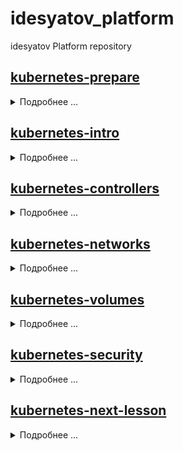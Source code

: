 # idesyatov_platform
idesyatov Platform repository

## [kubernetes-prepare](.github)
<details>
<summary>Подробнее ...</summary>

## Выполнено ДЗ № 1

* Организована структура

```sh
.github
├── PULL_REQUEST_TEMPLATE.md
├── auto_assign.yml
├── labeler.yml
└── workflows
 ├── auto-assign.yml
 ├── labeler.yml
 └── run-tests.yml
```
* Настройка локального окружения:
    + установка minikube
    + подключение k9s-cli
</details>

## [kubernetes-intro](kubernetes-intro)
<details>
<summary>Подробнее ...</summary>

## Выполнено ДЗ № 2

 - [X] Основное ДЗ
 - [X] Задание со *

## В процессе сделано:

- Создан Dockerfile для nginx, который показывает статические файлы из директорий /app внутри контейнера
- Создан web-pod.yaml манифест для образа подготовленного в предыдущем пункте с дополнительным контейнером инициализации
- Создан frontend-pod.yaml который при запуске падает с логом что не найдены переменные окружения для приложения
- Создан frontend-pod-healthy.yaml манифест, который запускает frontend образ. В манифесте установлены значения переменных окружения (деректива env)

## Как запустить проект:

- Скачиваем репозиторий выполнив команду
```sh
mkdir -p ~/Dev/otus-kuber-2023-02/ && cd $_ && \
git clone git@github.com:otus-kuber-2023-02/idesyatov_platform.git && \
git checkout -b kubernetes-intro
```

- Запускаем pod выполнив команду
```sh
kubectl apply -f ./kubernetes-intro/web-pod.yaml
```

- Запускаем pod Выполнив команду
```sh
kubectl apply -f ./kubernetes-intro/frontend-pod-healthy.yaml
```

## Как проверить работоспособность:

### проверка web-pod.yaml
- Проверить что нужный pod web запустился
```sh
kubectl get pod web
```

- Выполнить проброс порта
```sh
kubectl port-forward --address 0.0.0.0 pod/web 8000:8000
```

- Перейти по ссылке http://localhost:8000/index.html

### проверка frontend-pod-healthy.yaml
- Проверить что нужный pod web запустился
```sh
kubectl get pod frontend
```
- Выполнить проброс порта
```sh
kubectl port-forward --address 0.0.0.0 pod/frontend 8080:8080
```

- Перейти по ссылке http://localhost:8080

## PR checklist:
- [X] Выставлен label с темой домашнего задания
</details>

## [kubernetes-controllers](kubernetes-controllers)
<details>
<summary>Подробнее ...</summary>

# Выполнено ДЗ № 3

- [X] Основное ДЗ
- [X] Задание со *

## В процессе сделано:
- Изучены ReplicaSet, Deployment, DaemonSet
- Написаны и протестированы манифесты для работы с данными сущностями

## Как запустить проект:
- Задания для данного занятия описаны отдельными манифестами в директорий **./kubernetes-controllers** для запуска добавить имя манифеста:
```sh
kubectl apply -f ./kubernetes-controllers/[manifest_name.yaml]
```
- Пример запуска и проброса порта:
```sh
kubectl apply -f frontend-deployment.yaml

kubectl port-forward --address 0.0.0.0 deployment/frontend 8080:8080
```

## Как проверить работоспособность:
- Перейти по ссылке http://localhost:8080/

- Перейти по ссылке http://localhost:8080/_healthz

- Перейти по ссылке http://localhost:9100/metrics

## PR checklist:
- [X] Выставлен label с темой домашнего задания

</details>

## [kubernetes-networks](kubernetes-networks)
<details>
<summary>Подробнее ...</summary>

# Выполнено ДЗ № 4

- [X] Основное ДЗ
- [X] Задание со *

## В процессе сделано:
- добавлены probe к сервису web
- создан новый деплоймент для web
- испробованы разные стратегии обновления подов
- создание сервисов с clusterip, loadbalancer
(установка metallb из задания падает с failing to pull image, нужно менять регистри с docker.io на quay.io)
- сделал доступным coredns через metallb балансер
- запущен ingress-controller
## Как запустить проект:
- kubectl -f apply kubernetes-networks/web-deploy.yaml

## Как проверить работоспособность:
- Например, перейти по ссылке http://localhost:8080

## PR checklist:
- [X] Выставлен label с темой домашнего задания

</details>

## [kubernetes-volumes](kubernetes-volumes)
<details>
<summary>Подробнее ...</summary>

# Выполнено ДЗ № 5

- [X] Основное ДЗ
- [X] Задание со *

## В процессе сделано:
- создан statefulset
- создан pvc/pv
- создан secret используемый в pod

## Как запустить проект:
- kubectl apply -f ./kubernetes-volumes/

## Как проверить работоспособность:
- kubectl get statefulsets
- kubectl get pods
- kubectl get pvc
- kubectl get pv
- kubectl exec minio-0 env

## PR checklist:
- [X] Выставлен label с темой домашнего задания

</details>

## [kubernetes-security](kubernetes-security)
<details>
<summary>Подробнее ...</summary>

# Выполнено ДЗ № 6

- [X] Основное ДЗ
- [X] Задание со *

## В процессе сделано:
- написаны манифесты для создания service account
- написали манифесты для создания и назначения ролей RoleBinding / ClusterRole

## Как запустить проект:
- kubectl apply -f ./kubernetes-security/task01/
- kubectl apply -f ./kubernetes-security/task02/
- kubectl apply -f ./kubernetes-security/task03/

## Как проверить работоспособность:
- kubectl get serviceaccounts -n prometheus -o yaml
- kubectl get serviceaccounts -n dev -o yaml
- kubectl get rolebindings -n dev -o yaml


## PR checklist:
- [X] Выставлен label с темой домашнего задания

</details>

## [kubernetes-next-lesson](./)
<details>
<summary>Подробнее ...</summary>

# Выполнено ДЗ №

- [ ] Основное ДЗ
- [ ] Задание со *

## В процессе сделано:
- Пункт 1
- Пункт 2

## Как запустить проект:
- Например, запустить команду X в директории Y

## Как проверить работоспособность:
- Например, перейти по ссылке http://localhost:8080

## PR checklist:
- [ ] Выставлен label с темой домашнего задания

</details>